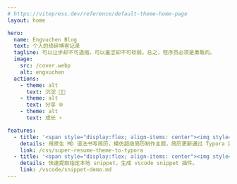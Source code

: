 ```yaml
---
# https://vitepress.dev/reference/default-theme-home-page
layout: home

hero:
  name: Engvuchen Blog
  text: 个人的琐碎博客记录
  tagline: 可以让步却不可退缩，可以羞涩却不可软弱。总之，程序员必须是勇敢的。
  image:
    src: /cover.webp
    alt: engvuchen
  actions:
    - theme: alt
      text: 沉淀 👨‍💻
    - theme: alt
      text: 分享 🌐
    - theme: alt
      text: 成长 ⚡️

features:
  - title: '<span style="display:flex; align-items: center"><img style="width:26px; margin-right: 10px" src="https://engvu.oss-cn-shenzhen.aliyuncs.com/27eebe76c7bd66f06a798f46ba5965e3.webp">Typora 主题 - 仿超级简历</span>'
    details: 用原生 MD 语法书写简历，模仿超级简历制作主题，简历更新通过 Typora 完成。
    link: /css/super-resume-theme-to-typora
  - title: '<span style="display:flex; align-items: center"><img style="width:20px; margin-right: 10px" src="https://engvu.oss-cn-shenzhen.aliyuncs.com/be51947c0716d425bb912b92275e2252.webp">插件模版 - Snippet Demo</span>'
    details: 快速提取指定本地 snippet，生成 vscode snippet 插件。
    link: /vscode/snippet-demo.md
---
```

